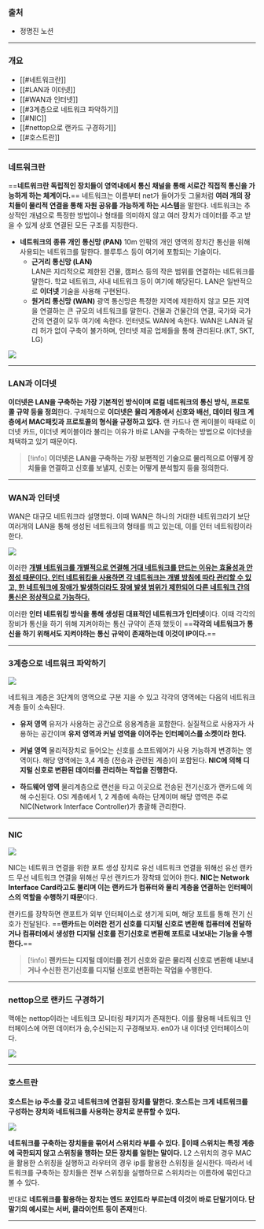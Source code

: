 ### 출처
* 정명진 노션
___
### 개요
* [[#네트워크란]]
* [[#LAN과 이더넷]]
* [[#WAN과 인터넷]]
* [[#3계층으로 네트워크 파악하기]]
* [[#NIC]]
* [[#nettop으로 랜카드 구경하기]]
* [[#호스트란]]
___
### 네트워크란

==**네트워크란 독립적인 장치들이 영역내에서 통신 채널을 통해 서로간 직접적 통신을 가능하게 하는 체계이다.**==
네트워크는 이름부터 net가 들어가듯 그물처럼 **여러 개의 장치들이 물리적 연결을 통해 자원 공유를 가능하게 하는 시스템**을 말한다. 네트워크는 추상적인 개념으로 특정한 방법이나 형태를 의미하지 않고 여러 장치가 데이터를 주고 받을 수 있게 상호 연결된 모든 구조를 지칭한다.

- **네트워크의 종류**
	 **개인 통신망 (PAN)**
        10m 안팎의 개인 영역의 장치간 통신을 위해 사용되는 네트워크를 말한다. 블루투스 등이 여기에 포함되는 기술이다.
    - **근거리 통신망 (LAN)**  
        LAN은 지리적으로 제한된 건물, 캠퍼스 등의 작은 범위를 연결하는 네트워크를 말한다. 학교 네트워크, 사내 네트워크 등이 여기에 해당된다. LAN은 일반적으로 **이더넷** 기술을 사용해 구현된다.
	- **원거리 통신망 (WAN)**
	    광역 통신망은 특정한 지역에 제한하지 않고 모든 지역을 연결하는 큰 규모의 네트워크를 말한다. 건물과 건물간의 연결, 국가와 국가간의 연결이 모두 여기에 속한다. 인터넷도 WAN에 속한다. WAN은 LAN과 달리 허가 없이 구축이 불가하며, 인터넷 제공 업체들을 통해 관리된다.(KT, SKT, LG)

![](https://my-study.s3.ap-northeast-2.amazonaws.com/%EB%84%A4%ED%8A%B8%EC%9B%8C%ED%81%AC%20%EC%B2%AB%20%EA%B1%B8%EC%9D%8C%20/%20Pasted%20image%2020231221165236.png)
___
### LAN과 이더넷

**이더넷은 LAN을 구축하는 가장 기본적인 방식이며 로컬 네트워크의 통신 방식, 프로토콜 규약 등을 정의**한다. 구체적으로 **이더넷은 물리 계층에서 신호와 배선, 데이터 링크 계층에서 MAC패킷과 프로토콜의 형식을 규정하고 있다.** 랜 카드나 랜 케이블이 때때로 이더넷 카드, 이더넷 케이블이라 불리는 이유가 바로 LAN을 구축하는 방법으로 이더넷을 채택하고 있기 때문이다.

> [!info]
> **이더넷은 LAN을 구축하는 가장 보편적인 기술으로 물리적으로 어떻게 장치들을 연결하고 신호를 보낼지, 신호는 어떻게 분석할지 등을 정의한다.**

___
### WAN과 인터넷

WAN은 대규모 네트워크라 설명했다. 이때 WAN은 하나의 거대한 네트워크라기 보단 여러개의 LAN을 통해 생성된 네트워크의 형태를 띄고 있는데, 이를 인터 네트워킹이라 한다.

![](https://my-study.s3.ap-northeast-2.amazonaws.com/%EB%84%A4%ED%8A%B8%EC%9B%8C%ED%81%AC%20%EC%B2%AB%20%EA%B1%B8%EC%9D%8C%20/%20Pasted%20image%2020231221165449.png)

이러한 <b><u>개별 네트워크를 개별적으로 연결해 거대 네트워크를 만드는 이유는 효율성과 안정성 때문이다. 인터 네트워킹을 사용하면 각 네트워크는 개별 방침에 따라 관리할 수 있고, 한 네트워크에 장애가 발생하더라도 장애 발생 범위가 제한되어 다른 네트워크 간의 통신은 정상적으로 가능하다. </u></b>

이러한 **인터 네트워킹 방식을 통해 생성된 대표적인 네트워크가 인터넷**이다. 이때 각각의 장비가 통신을 하기 위해 지켜야하는 통신 규약이 존재 했듯이 ==**각각의 네트워크가 통신을 하기 위해서도 지켜야하는 통신 규악이 존재하는데 이것이 IP이다.**==
___
### 3계층으로 네트워크 파악하기

![](https://my-study.s3.ap-northeast-2.amazonaws.com/%EB%84%A4%ED%8A%B8%EC%9B%8C%ED%81%AC%20%EC%B2%AB%20%EA%B1%B8%EC%9D%8C%20/%20Pasted%20image%2020231221165741.png)

네트워크 계층은 3단계의 영역으로 구분 지을 수 있고 각각의 영역에는 다음의 네트워크 계층 들이 소속된다.

- **유저 영역**
    유저가 사용하는 공간으로 응용계층을 포함한다. 실질적으로 사용자가 사용하는 공간이며 **유저 영역과 커널 영역을 이어주는 인터페이스를 소켓이라 한다.**

- **커널 영역**
     물리적장치로 들어오는 신호를 소프트웨어가 사용 가능하게 변경하는 영역이다. 해당 영역에는 3,4 계층 (전송과 관련된 계층)이 포함된다. **NIC에 의해 디지털 신호로 변환된 데이터를 관리하는 작업을 진행한다.**

- **하드웨어 영역**
    물리계층으로 랜선을 타고 이곳으로 전송된 전기신호가 랜카드에 의해 수신된다. OSI 계층에서 1, 2 계층에 속하는 단계이며 해당 영역은 주로 NIC(Network Interface Controller)가 총괄해 관리한다.
___
### NIC


![](https://my-study.s3.ap-northeast-2.amazonaws.com/%EB%84%A4%ED%8A%B8%EC%9B%8C%ED%81%AC%20%EC%B2%AB%20%EA%B1%B8%EC%9D%8C%20/%20Pasted%20image%2020231221170543.png)

NIC는 네트워크 연결을 위한 포트 생성 장치로 유선 네트워크 연결을 위해선 유선 랜카드 무선 네트워크 연결을 위해선 무선 랜카드가 장착돼 있어야 한다. **NIC는 Network Interface Card라고도 불리며 이는 랜카드가 컴퓨터와 물리 계층을 연결하는 인터페이스의 역할을 수행하기 때문**이다.

랜카드를 장착하면 랜포트가 외부 인터페이스로 생기게 되며, 해당 포트를 통해 전기 신호가 전달된다. ==**랜카드는 이러한 전기 신호를 디지털 신호로 변환해 컴퓨터에 전달하거나 컴퓨터에서 생성한 디지털 신호를 전기신호로 변환해 포트로 내보내는 기능을 수행한다.**==

> [!info]
> **랜카드는 디지털 데이터를 전기 신호와 같은 물리적 신호로 변환해 내보내거나 수신한 전기신호를 디지털 신호로 변환하는 작업을 수행한다.**

___
### nettop으로 랜카드 구경하기

맥에는 nettop이라는 네트워크 모니터링 패키지가 존재한다. 이를 활용해 네트워크 인터페이스에 어떤 데이터가 송,수신되는지 구경해보자. en0가 내 이더넷 인터페이스이다.

![](https://my-study.s3.ap-northeast-2.amazonaws.com/%EB%84%A4%ED%8A%B8%EC%9B%8C%ED%81%AC%20%EC%B2%AB%20%EA%B1%B8%EC%9D%8C%20/%20Pasted%20image%2020231221171002.png)

___
### 호스트란

<span class="red red-bg"><b>호스트는 ip 주소를 갖고 네트워크에 연결된 장치를 말한다. 호스트는 크게 네트워크를 구성하는 장치와 네트워크를 사용하는 장치로 분류할 수 있다.</b></span>

![](https://my-study.s3.ap-northeast-2.amazonaws.com/%EB%84%A4%ED%8A%B8%EC%9B%8C%ED%81%AC%20%EC%B2%AB%20%EA%B1%B8%EC%9D%8C%20/%20Pasted%20image%2020231221163733.png)

**네트워크를 구축하는 장치들을 묶어서 스위치라 부를 수 있다. 이때 스위치는 특정 계층에 국한되지 않고 스위칭을 행하는 모든 장치를 일컫는 말이다.** L2 스위치의 경우 MAC을 활용한 스위칭을 실행하고 라우터의 경우 ip를 활용한 스위칭을 실시한다. 따라서 네트워크를 구축하는 장치들은 전부 스위칭을 실행하므로 스위치라는 이름하에 묶인다고 볼 수 있다.

반대로 **네트워크를 활용하는 장치는 엔드 포인트라 부르는데 이것이 바로 단말기이다. 단말기의 예시로는 서버, 클라이언트 등이 존재**한다.
___
